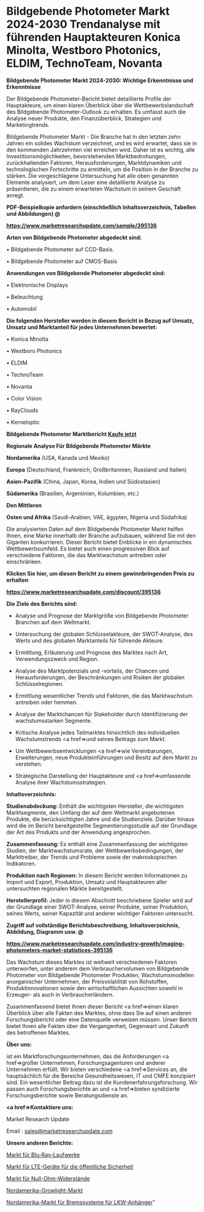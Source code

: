 # Bildgebende Photometer Markt 2024-2030 Trendanalyse mit führenden Hauptakteuren Konica Minolta, Westboro Photonics, ELDIM, TechnoTeam, Novanta

<strong>Bildgebende Photometer Markt 2024-2030: Wichtige Erkenntnisse und Erkenntnisse</strong>

Der Bildgebende Photometer-Bericht bietet detaillierte Profile der Hauptakteure, um einen klaren Überblick über die Wettbewerbslandschaft des Bildgebende Photometer-Outlook zu erhalten. Es umfasst auch die Analyse neuer Produkte, den Finanzüberblick, Strategien und Marketingtrends.

Bildgebende Photometer Markt - Die Branche hat in den letzten zehn Jahren ein solides Wachstum verzeichnet, und es wird erwartet, dass sie in den kommenden Jahrzehnten viel erreichen wird. Daher ist es wichtig, alle Investitionsmöglichkeiten, bevorstehenden Marktbedrohungen, zurückhaltenden Faktoren, Herausforderungen, Marktdynamiken und technologischen Fortschritte zu ermitteln, um die Position in der Branche zu stärken. Die vorgeschlagene Untersuchung hat alle oben genannten Elemente analysiert, um dem Leser eine detaillierte Analyse zu präsentieren, die zu einem erwarteten Wachstum in seinem Geschäft anregt.



<strong><b>PDF-Beispielkopie anfordern (einschließlich Inhaltsverzeichnis, Tabellen und Abbildungen) @ </b></strong>

<strong><a href=https://www.marketresearchupdate.com/sample/395136>

<strong>https://www.marketresearchupdate.com/sample/395136</u></a></strong></strong>



<strong>Arten von Bildgebende Photometer abgedeckt sind:</strong>

• Bildgebende Photometer auf CCD-Basis.

• Bildgebende Photometer auf CMOS-Basis



<strong>Anwendungen von Bildgebende Photometer abgedeckt sind:</strong>

• Elektronische Displays

• Beleuchtung

• Automobil



<strong>Die folgenden Hersteller werden in diesem Bericht in Bezug auf Umsatz, Umsatz und Marktanteil für jedes Unternehmen bewertet:</strong>

• Konica Minolta

• Westboro Photonics

• ELDIM

• TechnoTeam

• Novanta

• Color Vision

• RayClouds

• Kerneloptic



<strong>Bildgebende Photometer Marktbericht <a href=https://www.marketresearchupdate.com/buynow/395136>Kaufe jetzt</a></strong>



<strong>Regionale Analyse Für Bildgebende Photometer Märkte</strong>



<strong>Nordamerika</strong> (USA, Kanada und Mexiko)



<strong>Europa</strong> (Deutschland, Frankreich, Großbritannien, Russland und Italien)



<strong>Asien-Pazifik</strong> (China, Japan, Korea, Indien und Südostasien)



<strong>Südamerika</strong> (Brasilien, Argentinien, Kolumbien, etc.)



<strong>Den Mittleren</strong> 

<strong>Osten und Afrika</strong> (Saudi-Arabien, VAE, ägypten, Nigeria und Südafrika)

Die analysierten Daten auf dem Bildgebende Photometer Markt helfen Ihnen, eine Marke innerhalb der Branche aufzubauen, während Sie mit den Giganten konkurrieren. Dieser Bericht bietet Einblicke in ein dynamisches Wettbewerbsumfeld. Es bietet auch einen progressiven Blick auf verschiedene Faktoren, die das Marktwachstum antreiben oder einschränken.



<strong>Klicken Sie hier, um diesen Bericht zu einem gewinnbringenden Preis zu erhalten
</strong>

<strong><a href=https://www.marketresearchupdate.com/discount/395136>https://www.marketresearchupdate.com/discount/395136</b></u></strong></a>



<strong>Die Ziele des Berichts sind:</strong>

- Analyse und Prognose der Marktgröße von Bildgebende Photometer Branchen auf dem Weltmarkt.

- Untersuchung der globalen Schlüsselakteure, der SWOT-Analyse, des Werts und des globalen Marktanteils für führende Akteure.

- Ermittlung, Erläuterung und Prognose des Marktes nach Art, Verwendungszweck und Region.

- Analyse des Marktpotenzials und -vorteils, der Chancen und Herausforderungen, der Beschränkungen und Risiken der globalen Schlüsselregionen.

- Ermittlung wesentlicher Trends und Faktoren, die das Marktwachstum antreiben oder hemmen.

- Analyse der Marktchancen für Stakeholder durch Identifizierung der wachstumsstarken Segmente.

- Kritische Analyse jedes Teilmarktes hinsichtlich des individuellen Wachstumstrends <a href=>und</a> seines Beitrags zum Markt.

- Um Wettbewerbsentwicklungen <a href=>wie</a> Vereinbarungen, Erweiterungen, neue Produkteinführungen und Besitz auf dem Markt zu verstehen.

- Strategische Darstellung der Hauptakteure und <a href=>umfas</a>sende Analyse ihrer Wachstumsstrategien.



<strong>Inhaltsverzeichnis:</strong>



<strong>Studienabdeckung:</strong> Enthält die wichtigsten Hersteller, die wichtigsten Marktsegmente, den Umfang der auf dem Weltmarkt angebotenen Produkte, die berücksichtigten Jahre und die Studienziele. Darüber hinaus wird die im Bericht bereitgestellte Segmentierungsstudie auf der Grundlage der Art des Produkts und der Anwendung angesprochen.



<strong>Zusammenfassung:</strong> Es enthält eine Zusammenfassung der wichtigsten Studien, der Marktwachstumsrate, der Wettbewerbsbedingungen, der Markttreiber, der Trends und Probleme sowie der makroskopischen Indikatoren.



<strong>Produktion nach Regionen:</strong> In diesem Bericht werden Informationen zu Import und Export, Produktion, Umsatz und Hauptakteuren aller untersuchten regionalen Märkte bereitgestellt.



<strong>Herstellerprofil:</strong> Jeder in diesem Abschnitt beschriebene Spieler wird auf der Grundlage einer SWOT-Analyse, seiner Produkte, seiner Produktion, seines Werts, seiner Kapazität und anderer wichtiger Faktoren untersucht.



<strong><b>Zugriff auf vollständige Berichtsbeschreibung, Inhaltsverzeichnis, Abbildung, Diagramm usw. @ </b></strong>

<strong><a href=https://www.marketresearchupdate.com/industry-growth/imaging-photometers-market-statistices-395136>https://www.marketresearchupdate.com/industry-growth/imaging-photometers-market-statistices-395136</a></strong>

Das Wachstum dieses Marktes ist weltweit verschiedenen Faktoren unterworfen, unter anderem dem Verbrauchervolumen von Bildgebende Photometer von Bildgebende Photometer Produkten, Wachstumsmodellen anorganischer Unternehmen, der Preisvolatilität von Rohstoffen, Produktinnovationen sowie den wirtschaftlichen Aussichten sowohl in Erzeuger- als auch in Verbraucherländern.

Zusammenfassend bietet Ihnen dieser Bericht <a href=>einen</a> klaren Überblick über alle Fakten des Marktes, ohne dass Sie auf einen anderen Forschungsbericht oder eine Datenquelle verweisen müssen. Unser Bericht bietet Ihnen alle Fakten über die Vergangenheit, Gegenwart und Zukunft des betroffenen Marktes.



<strong>Über uns:</strong>

 ist ein Marktforschungsunternehmen, das die Anforderungen <a href=>großer</a> Unternehmen, Forschungsagenturen und anderer Unternehmen erfüllt. Wir bieten verschiedene <a href=>Services</a> an, die hauptsächlich für die Bereiche Gesundheitswesen, IT und CMFE konzipiert sind. Ein wesentlicher Beitrag dazu ist die Kundenerfahrungsforschung. Wir passen auch Forschungsberichte an und <a href=>bieten</a> syndizierte Forschungsberichte sowie Beratungsdienste an.



<strong><a href=>Kontaktiere uns:</a></strong>

Market Research Update

Email : sales@marketresearchupdate.com



<strong>Unsere anderen Berichte:</strong>

<a href=https://www.linkedin.com/pulse/blu-ray-drive-market-2023-trends-new-research-report-size>Markt für Blu-Ray-Laufwerke</a>

<a href=https://www.linkedin.com/pulse/public-safety-lte-devices-market-top-leading-vendors-huawei>Markt für LTE-Geräte für die öffentliche Sicherheit</a>

<a href=https://www.linkedin.com/pulse/zero-ohm-resistance-market-2023-analysis>Markt für Null-Ohm-Widerstände</a>

<a href=https://www.linkedin.com/pulse/north-america-grow-light-market-size-2023-top-key-players>Nordamerika-Growlight-Markt</a>

<a href=https://www.linkedin.com/pulse/north-america-truck-trailer-brake-systems-market>Nordamerika-Markt für Bremssysteme für LKW-Anhänger</a>"
